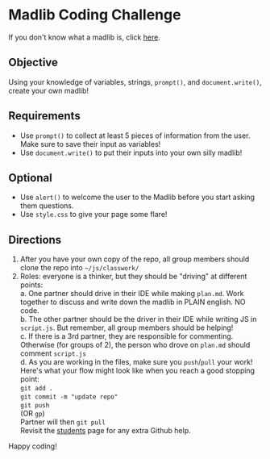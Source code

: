 # Madlib Coding Challenge

If you don't know what a madlib is, click [here](http://www.redkid.net/madlibs/).

## Objective
Using your knowledge of variables, strings, `prompt()`, and `document.write()`, create your own madlib!

## Requirements
* Use `prompt()` to collect at least 5 pieces of information from the user. Make sure to save their input as variables!
* Use `document.write()` to put their inputs into your own silly madlib!

## Optional
* Use `alert()` to welcome the user to the Madlib before you start asking them questions.
* Use `style.css` to give your page some flare!

## Directions
1. After you have your own copy of the repo, all group members should clone the repo into `~/js/classwork/`
2. Roles: everyone is a thinker, but they should be "driving" at different points:  
  a. One partner should drive in their IDE while making `plan.md`. Work together to discuss and write down the madlib in PLAIN english. NO code.  
  b. The other partner should be the driver in their IDE while writing JS in `script.js`. But remember, all group members should be helping!  
  c. If there is a 3rd partner, they are responsible for commenting. Otherwise (for groups of 2), the person who drove on `plan.md` should comment `script.js`  
  d. As you are working in the files, make sure you `push`/`pull` your work! Here's what your flow might look like when you reach a good stopping point:  
`git add .`  
`git commit -m "update repo"`  
`git push`  
(OR `gp`)  
Partner will then `git pull`  
Revisit the [students](https://hstatsep.github.io/students/#github) page for any extra Github help.

Happy coding!
